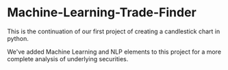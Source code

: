 # Machine-Learning-Trade-Finder

This is the continuation of our first project of creating a candlestick chart in python.

We've added Machine Learning and NLP elements to this project for a more complete analysis of underlying securities.
